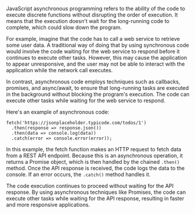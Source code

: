 

JavaScript asynchronous programming refers to the ability of the code to execute discrete functions without disrupting the order of execution. It means that the execution doesn't wait for the long-running code to complete, which could slow down the program.

For example, imagine that the code has to call a web service to retrieve some user data. A traditional way of doing that by using synchronous code would involve the code waiting for the web service to respond before it continues to execute other tasks. However, this may cause the application to appear unresponsive, and the user may not be able to interact with the application while the network call executes.

In contrast, asynchronous code employs techniques such as callbacks, promises, and async/await, to ensure that long-running tasks are executed in the background without blocking the program's execution. The code can execute other tasks while waiting for the web service to respond.

Here's an example of asynchronous code:

```
fetch('https://jsonplaceholder.typicode.com/todos/1')
  .then(response => response.json())
  .then(data => console.log(data))
  .catch(error => console.error(error));
```

In this example, the fetch function makes an HTTP request to fetch data from a REST API endpoint. Because this is an asynchronous operation, it returns a Promise object, which is then handled by the chained `.then()` method. Once the API response is received, the code logs the data to the console. If an error occurs, the `.catch()` method handles it. 

The code execution continues to proceed without waiting for the API response. By using asynchronous techniques like Promises, the code can execute other tasks while waiting for the API response, resulting in faster and more responsive applications.